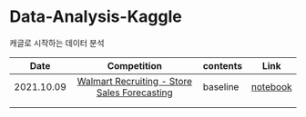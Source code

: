# Data-Analysis-Kaggle
캐글로 시작하는 데이터 분석



| Date       |                         Competition                          | contents | Link                                                |
| ---------- | :----------------------------------------------------------: | :------- | --------------------------------------------------- |
| 2021.10.09 | [Walmart Recruiting - Store Sales Forecasting](https://www.kaggle.com/c/walmart-recruiting-store-sales-forecasting) | baseline | [notebook](./notebook/walmart-week1-baseline.ipynb) |
|            |                                                              |          |                                                     |
|            |                                                              |          |                                                     |

